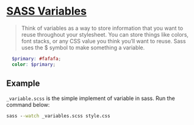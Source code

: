 # [SASS Variables](https://sass-lang.com/guide/#variables)

> Think of variables as a way to store information that you want to reuse throughout your stylesheet. You can store things like colors, font stacks, or any CSS value you think you’ll want to reuse. Sass uses the $ symbol to make something a variable.

```scss
  $primary: #fafafa;
  color: $primary;
```

## Example

`_variable.scss` is the simple implement of variable in sass. Run the command below:

```cmd
sass --watch _variables.scss style.css
```
